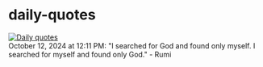 # daily-quotes
[![Daily quotes](https://github.com/ceepu8/daily-quotes/actions/workflows/daily-quote.yml/badge.svg)](https://github.com/ceepu8/daily-quotes/actions/workflows/daily-quote.yml)<br/>
October 12, 2024 at 12:11 PM: "I searched for God and found only myself. I searched for myself and found only God." - Rumi
